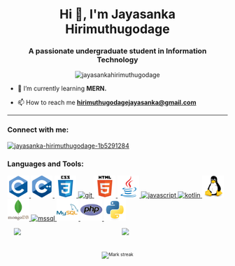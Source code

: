 <h1 align="center">Hi 👋, I'm Jayasanka Hirimuthugodage</h1>
<h3 align="center">A passionate undergraduate student in Information Technology</h3>

<p align="center"> <img src="https://komarev.com/ghpvc/?username=jayasankahirimuthugodage&label=Profile%20views&color=0e75b6&style=flat" alt="jayasankahirimuthugodage" /> </p>

- 🌱 I’m currently learning **MERN.**

- 📫 How to reach me **hirimuthugodagejayasanka@gmail.com**
---
<h3 align="left">Connect with me:</h3>
<p align="left">
<a href="https://linkedin.com/in/jayasanka-hirimuthugodage-1b5291284" target="blank"><img align="center" src="https://raw.githubusercontent.com/rahuldkjain/github-profile-readme-generator/master/src/images/icons/Social/linked-in-alt.svg" alt="jayasanka-hirimuthugodage-1b5291284" height="30" width="40" /></a>
</p>

<h3 align="left">Languages and Tools:</h3>
<p align="left"> <a href="https://www.cprogramming.com/" target="_blank" rel="noreferrer"> <img src="https://raw.githubusercontent.com/devicons/devicon/master/icons/c/c-original.svg" alt="c" width="50" height="50"/> </a> <a href="https://www.w3schools.com/cpp/" target="_blank" rel="noreferrer"> <img src="https://raw.githubusercontent.com/devicons/devicon/master/icons/cplusplus/cplusplus-original.svg" alt="cplusplus" width="50" height="50"/> </a> <a href="https://www.w3schools.com/css/" target="_blank" rel="noreferrer"> <img src="https://raw.githubusercontent.com/devicons/devicon/master/icons/css3/css3-original-wordmark.svg" alt="css3" width="50" height="50"/> </a> <a href="https://git-scm.com/" target="_blank" rel="noreferrer"> <img src="https://www.vectorlogo.zone/logos/git-scm/git-scm-icon.svg" alt="git" width="50" height="50"/> </a> <a href="https://www.w3.org/html/" target="_blank" rel="noreferrer"> <img src="https://raw.githubusercontent.com/devicons/devicon/master/icons/html5/html5-original-wordmark.svg" alt="html5" width="50" height="50"/> </a> <a href="https://www.java.com" target="_blank" rel="noreferrer"> <img src="https://raw.githubusercontent.com/devicons/devicon/master/icons/java/java-original.svg" alt="java" width="50" height="50"/> </a> <a href="https://developer.mozilla.org/en-US/docs/Web/JavaScript" target="_blank" rel="noreferrer"> <img src="https://github.com/Scar1109/skill-icons/blob/main/icons/JavaScript.svg" alt="javascript" width="50" height="50"/> </a> <a href="https://kotlinlang.org" target="_blank" rel="noreferrer"> <img src="https://www.vectorlogo.zone/logos/kotlinlang/kotlinlang-icon.svg" alt="kotlin" width="50" height="50"/> </a> <a href="https://www.linux.org/" target="_blank" rel="noreferrer"> <img src="https://raw.githubusercontent.com/devicons/devicon/master/icons/linux/linux-original.svg" alt="linux" width="50" height="50"/> </a> <a href="https://www.mongodb.com/" target="_blank" rel="noreferrer"> <img src="https://raw.githubusercontent.com/devicons/devicon/master/icons/mongodb/mongodb-original-wordmark.svg" alt="mongodb" width="50" height="50"/> </a> <a href="https://www.microsoft.com/en-us/sql-server" target="_blank" rel="noreferrer"> <img src="https://www.svgrepo.com/show/303229/microsoft-sql-server-logo.svg" alt="mssql" width="50" height="50"/> </a> <a href="https://www.mysql.com/" target="_blank" rel="noreferrer"> <img src="https://raw.githubusercontent.com/devicons/devicon/master/icons/mysql/mysql-original-wordmark.svg" alt="mysql" width="50" height="50"/> </a> <a href="https://www.php.net" target="_blank" rel="noreferrer"> <img src="https://raw.githubusercontent.com/devicons/devicon/master/icons/php/php-original.svg" alt="php" width="50" height="50"/> </a> <a href="https://www.python.org" target="_blank" rel="noreferrer"> <img src="https://raw.githubusercontent.com/devicons/devicon/master/icons/python/python-original.svg" alt="python" width="50" height="50"/> </a> </p>


<p align="center">
  <!--- stats (start) -->
  <div style="display: flex; justify-content: center; align-items: center; gap: 20px; flex-wrap: wrap;">
    <img align="left" src="https://github-readme-stats.vercel.app/api?username=jayasankahirimuthugodage&theme=light&show_icons=true&count_private=true" style="width: 45%; max-width: 400px; font-size: larger;" />
    <img align="right" src="https://github-readme-stats.anuraghazra1.vercel.app/api/top-langs/?username=jayasankahirimuthugodage&theme=light&hide_border=false&no-bg=true&no-frame=true&langs_count=10" style="width: 45%; max-width: 400px; font-size: smaller;" />
  </div>
  <br><br>

  <div style="text-align: center;">
    <img title="🔥 Get streak stats for your profile at git.io/streak-stats" alt="Mark streak" src="https://github-readme-streak-stats.herokuapp.com/?user=jayasankahirimuthugodage&theme=light&hide_border=false" style="width: 70%; max-width: 700px; font-size: x-small;" />
  </div>
  <!--- stats (end) -->
</p>
